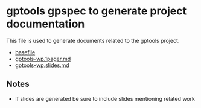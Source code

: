 # gptools gpspec to generate project documentation

This file is used to generate documents related to the gptools project.  

-   [basefile](./gptools-overview.md)
-   [gptools-wp.1pager.md](gptools-wp.1pager.md)
-   [gptools-wp.slides.md](gptools-wp.slides.md)

## Notes
 - If slides are generated be sure to include slides mentioning related work

